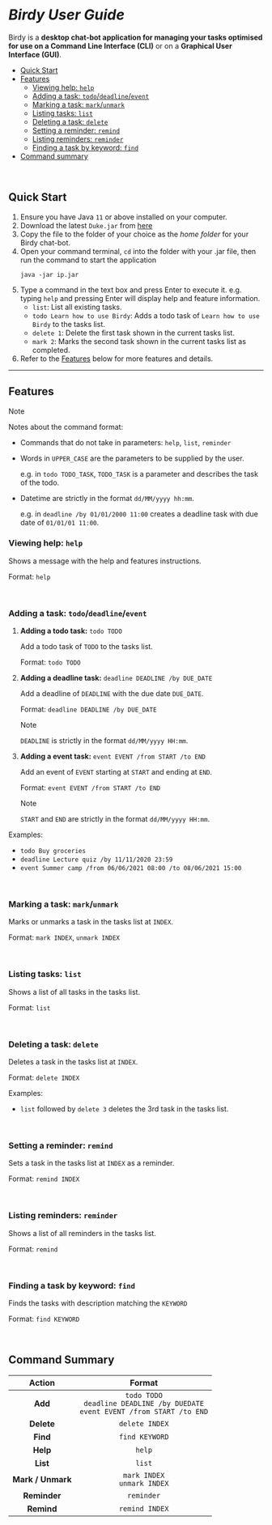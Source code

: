# ___Birdy User Guide___

Birdy is a **desktop chat-bot application for managing your tasks optimised for use on a Command Line Interface (CLI)**
or on a **Graphical User Interface (GUI)**.

- [Quick Start](#quick-start)
- [Features](#features)
  - [Viewing help: `help`](#viewing-help-codehelpcode)
  - [Adding a task: `todo`/`deadline`/`event`](#adding-a-task-codetodocodecodedeadlinecodecodeeventcode)
  - [Marking a task: `mark`/`unmark`](#marking-a-task-codemarkcodecodeunmarkcode)
  - [Listing tasks: `list`](#listing-tasks-codelistcode)
  - [Deleting a task: `delete`](#deleting-a-task-codedeletecode)
  - [Setting a reminder: `remind`](#setting-a-reminder-coderemindcode)
  - [Listing reminders: `reminder`](#listing-reminders-coderemindercode)
  - [Finding a task by keyword: `find`](#finding-a-task-by-keyword-codefindcode)
- [Command summary](#command-summary)

<br/> 

## Quick Start
1. Ensure you have Java `11` or above installed on your computer.
2. Download the latest `Duke.jar` from [here]()
3. Copy the file to the folder of your choice as the _home folder_ for your Birdy chat-bot.
4. Open your command terminal, `cd` into the folder with your .jar file, then run the command to start the application
    ```
    java -jar ip.jar
    ```
5. Type a command in the text box and press Enter to execute it. e.g. typing `help` and pressing Enter will display help
and feature information.
   - `list`: List all existing tasks.
   - `todo Learn how to use Birdy`: Adds a todo task of `Learn how to use Birdy` to the tasks list.
   - `delete 1`: Delete the first task shown in the current tasks list.
   - `mark 2`: Marks the second task shown in the current tasks list as completed.
6. Refer to the [Features](#features) below for more features and details.

___
## Features 
> [!NOTE]
> 
> Notes about the command format:
> - Commands that do not take in parameters: `help`, `list`, `reminder`
> 
> 
> - Words in `UPPER_CASE` are the parameters to be supplied by the user.
>
>    e.g. in `todo TODO_TASK`, `TODO_TASK` is a parameter and describes the task of the todo. 
> 
> 
> - Datetime are strictly in the format `dd/MM/yyyy hh:mm`. 
> 
>   e.g. in `deadline /by 01/01/2000 11:00` creates a deadline 
task with due date of `01/01/01 11:00`.

### Viewing help: `help`
Shows a message with the help and features instructions.

Format: `help`

<br/> 

### Adding a task: `todo`/`deadline`/`event`
1. **Adding a todo task:** `todo TODO`
    
    Add a todo task of `TODO` to the tasks list.
 
    Format: `todo TODO`

2. **Adding a deadline task:** `deadline DEADLINE /by DUE_DATE`

    Add a deadline of `DEADLINE` with the due date `DUE_DATE`.

    Format: `deadline DEADLINE /by DUE_DATE`

   > [!NOTE]
   > 
   > `DEADLINE` is strictly in the format `dd/MM/yyyy HH:mm`.
   
3. **Adding a event task:** `event EVENT /from START /to END`

    Add an event of `EVENT` starting at `START` and ending at `END`.

    Format: `event EVENT /from START /to END`
    
    > [!NOTE]
   > 
   > `START` and `END` are strictly in the format `dd/MM/yyyy HH:mm`. 
   
Examples:
- `todo Buy groceries`
- `deadline Lecture quiz /by 11/11/2020 23:59`
- `event Summer camp /from 06/06/2021 08:00 /to 08/06/2021 15:00`

<br/> 

### Marking a task: `mark`/`unmark`
Marks or unmarks a task in the tasks list at `INDEX`.

Format: `mark INDEX`, `unmark INDEX`

<br/> 

### Listing tasks: `list`
Shows a list of all tasks in the tasks list.

Format: `list`

<br/> 

### Deleting a task: `delete`
Deletes a task in the tasks list at `INDEX`.

Format: `delete INDEX`

Examples:
- `list` followed by `delete 3` deletes the 3rd task 
in the tasks list.

<br/> 

### Setting a reminder: `remind`
Sets a task in the tasks list at `INDEX` as a reminder.

Format: `remind INDEX`

<br/> 

### Listing reminders: `reminder`
Shows a list of all reminders in the tasks list.

Format: `remind`

<br/> 

### Finding a task by keyword: `find`
Finds the tasks with description matching the `KEYWORD`

Format: `find KEYWORD`

<br/> 

## Command Summary
|      Action       |                                        Format                                         |
|:-----------------:|:-------------------------------------------------------------------------------------:|
|      **Add**      | `todo TODO`<br/>`deadline DEADLINE /by DUEDATE`<br/>`event EVENT /from START /to END` |
|    **Delete**     |                                    `delete INDEX`                                     |
|     **Find**      |                                    `find KEYWORD`                                     |
|     **Help**      |                                        `help`                                         |
|     **List**      |                                        `list`                                         |
| **Mark / Unmark** |                           `mark INDEX`<br/> `unmark INDEX`                            |
|   **Reminder**    |                                      `reminder`                                       |
|    **Remind**     |                                    `remind INDEX`                                     |

